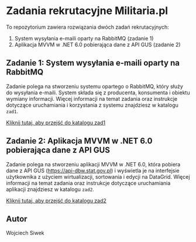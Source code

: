 # Zadania rekrutacyjne Militaria.pl

To repozytorium zawiera rozwiązania dwóch zadań rekrutacyjnych:

1. System wysyłania e-maili oparty na RabbitMQ (zadanie 1)
2. Aplikacja MVVM w .NET 6.0 pobierająca dane z API GUS (zadanie 2)

## Zadanie 1: System wysyłania e-maili oparty na RabbitMQ

Zadanie polega na stworzeniu systemu opartego o RabbitMQ, który służy do wysyłania e-maili. System składa się z producenta, konsumenta i obiektu wymiany informacji. Więcej informacji na temat zadania oraz instrukcje dotyczące uruchamiania i korzystania z systemu znajdziesz w katalogu `zad1`.

[Kliknij tutaj, aby przejść do katalogu zad1](./zad1)

## Zadanie 2: Aplikacja MVVM w .NET 6.0 pobierająca dane z API GUS

Zadanie polega na stworzeniu aplikacji MVVM w .NET 6.0, która pobiera dane z API GUS (https://api-dbw.stat.gov.pl) i wyświetla je na interfejsie użytkownika z użyciem wirtualizacji, sortowania i edycji na DataGrid. Więcej informacji na temat zadania oraz instrukcje dotyczące uruchamiania aplikacji znajdziesz w katalogu `zad2`.

[Kliknij tutaj, aby przejść do katalogu zad2](./zad2)

## Autor

Wojciech Siwek
